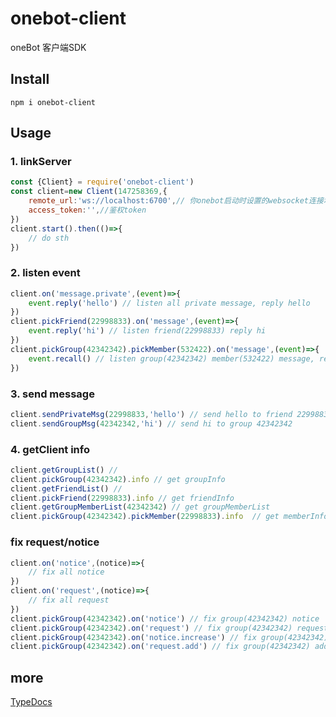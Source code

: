 # onebot-client
oneBot 客户端SDK
## Install
```shell
npm i onebot-client
```
## Usage
### 1. linkServer
```javascript
const {Client} = require('onebot-client')
const client=new Client(147258369,{
    remote_url:'ws://localhost:6700',// 你onebot启动时设置的websocket连接地址
    access_token:'',//鉴权token
})
client.start().then(()=>{
    // do sth
})
```
### 2. listen event
```javascript
client.on('message.private',(event)=>{
    event.reply('hello') // listen all private message, reply hello
})
client.pickFriend(22998833).on('message',(event)=>{
    event.reply('hi') // listen friend(22998833) reply hi
})
client.pickGroup(42342342).pickMember(532422).on('message',(event)=>{
    event.recall() // listen group(42342342) member(532422) message, recall that
})
```
### 3. send message
```javascript
client.sendPrivateMsg(22998833,'hello') // send hello to friend 22998833
client.sendGroupMsg(42342342,'hi') // send hi to group 42342342
```
### 4. getClient info
```javascript
client.getGroupList() // 
client.pickGroup(42342342).info // get groupInfo
client.getFriendList() //
client.pickFriend(22998833).info // get friendInfo
client.getGroupMemberList(42342342) // get groupMemberList
client.pickGroup(42342342).pickMember(22998833).info  // get memberInfo
```
### fix request/notice
```javascript
client.on('notice',(notice)=>{
    // fix all notice
})
client.on('request',(notice)=>{
    // fix all request
})
client.pickGroup(42342342).on('notice') // fix group(42342342) notice
client.pickGroup(42342342).on('request') // fix group(42342342) request
client.pickGroup(42342342).on('notice.increase') // fix group(42342342) increase notice
client.pickGroup(42342342).on('request.add') // fix group(42342342) add request
```
## more 
[TypeDocs](https://lc-cn.github.io/onebot-client/)
